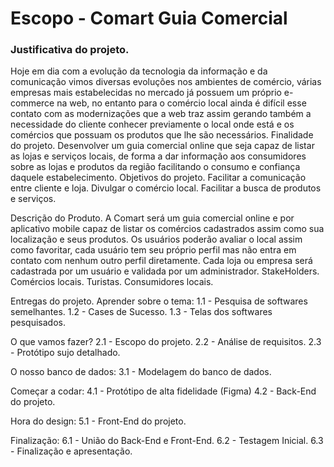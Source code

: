 # Escopo - Comart Guia Comercial

### Justificativa do projeto.
Hoje em dia com a evolução da tecnologia da informação e da comunicação vimos diversas evoluções nos ambientes de comércio, várias empresas mais estabelecidas no mercado já possuem um próprio e-commerce na web, no entanto para o comércio local ainda é difícil esse contato com as modernizações que a web traz assim gerando também a necessidade do cliente conhecer previamente o local onde está e os comércios que possuam os produtos que lhe são necessários.
Finalidade do projeto.
	Desenvolver um guia comercial online que seja capaz de listar as lojas e serviços locais, de forma a dar informação aos consumidores sobre as lojas e produtos da região facilitando o consumo e confiança daquele estabelecimento.
Objetivos do projeto.
Facilitar a comunicação entre cliente e loja.
Divulgar o comércio local.
Facilitar a busca de produtos e serviços.


Descrição do Produto.
	A Comart será um guia comercial online e por aplicativo mobile capaz de listar os comércios cadastrados assim como sua localização e seus produtos.
	Os usuários poderão avaliar o local assim como favoritar, cada usuário tem seu próprio perfil mas não entra em contato com nenhum outro perfil diretamente.
	Cada loja ou empresa será cadastrada por um usuário e validada por um administrador.
StakeHolders.
Comércios locais.
Turistas.
Consumidores locais.


Entregas do projeto.
Aprender sobre o tema:
1.1 - Pesquisa de softwares semelhantes.
1.2 - Cases de Sucesso.
1.3 - Telas dos softwares pesquisados.


O que vamos fazer?
2.1 - Escopo do projeto.
2.2 - Análise de requisitos.
2.3 - Protótipo sujo detalhado.


O nosso banco de dados:
3.1 - Modelagem do banco de dados.


Começar a codar:
4.1 - Protótipo de alta fidelidade (Figma)
4.2 - Back-End do projeto.


Hora do design:
5.1 - Front-End do projeto.


Finalização:
6.1 - União do Back-End e Front-End.
6.2 - Testagem Inicial.
6.3 - Finalização e apresentação.



